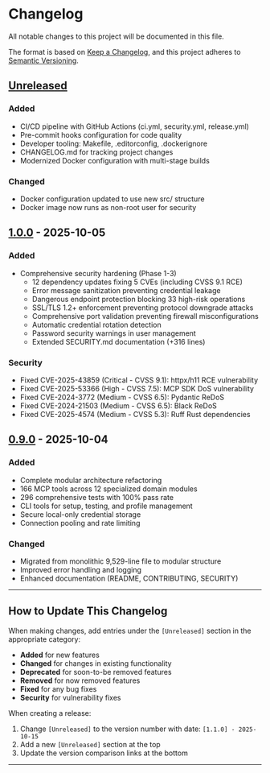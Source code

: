 # Changelog

All notable changes to this project will be documented in this file.

The format is based on [Keep a Changelog](https://keepachangelog.com/en/1.0.0/),
and this project adheres to [Semantic Versioning](https://semver.org/spec/v2.0.0.html).

## [Unreleased]

### Added
- CI/CD pipeline with GitHub Actions (ci.yml, security.yml, release.yml)
- Pre-commit hooks configuration for code quality
- Developer tooling: Makefile, .editorconfig, .dockerignore
- CHANGELOG.md for tracking project changes
- Modernized Docker configuration with multi-stage builds

### Changed
- Docker configuration updated to use new src/ structure
- Docker image now runs as non-root user for security

## [1.0.0] - 2025-10-05

### Added
- Comprehensive security hardening (Phase 1-3)
  - 12 dependency updates fixing 5 CVEs (including CVSS 9.1 RCE)
  - Error message sanitization preventing credential leakage
  - Dangerous endpoint protection blocking 33 high-risk operations
  - SSL/TLS 1.2+ enforcement preventing protocol downgrade attacks
  - Comprehensive port validation preventing firewall misconfigurations
  - Automatic credential rotation detection
  - Password security warnings in user management
  - Extended SECURITY.md documentation (+316 lines)

### Security
- Fixed CVE-2025-43859 (Critical - CVSS 9.1): httpx/h11 RCE vulnerability
- Fixed CVE-2025-53366 (High - CVSS 7.5): MCP SDK DoS vulnerability
- Fixed CVE-2024-3772 (Medium - CVSS 6.5): Pydantic ReDoS
- Fixed CVE-2024-21503 (Medium - CVSS 6.5): Black ReDoS
- Fixed CVE-2025-4574 (Medium - CVSS 5.3): Ruff Rust dependencies

## [0.9.0] - 2025-10-04

### Added
- Complete modular architecture refactoring
- 166 MCP tools across 12 specialized domain modules
- 296 comprehensive tests with 100% pass rate
- CLI tools for setup, testing, and profile management
- Secure local-only credential storage
- Connection pooling and rate limiting

### Changed
- Migrated from monolithic 9,529-line file to modular structure
- Improved error handling and logging
- Enhanced documentation (README, CONTRIBUTING, SECURITY)

---

## How to Update This Changelog

When making changes, add entries under the `[Unreleased]` section in the appropriate category:

- **Added** for new features
- **Changed** for changes in existing functionality
- **Deprecated** for soon-to-be removed features
- **Removed** for now removed features
- **Fixed** for any bug fixes
- **Security** for vulnerability fixes

When creating a release:
1. Change `[Unreleased]` to the version number with date: `[1.1.0] - 2025-10-15`
2. Add a new `[Unreleased]` section at the top
3. Update the version comparison links at the bottom

---

[Unreleased]: https://github.com/floriangrousset/opnsense-mcp-server/compare/v1.0.0...HEAD
[1.0.0]: https://github.com/floriangrousset/opnsense-mcp-server/compare/v0.9.0...v1.0.0
[0.9.0]: https://github.com/floriangrousset/opnsense-mcp-server/releases/tag/v0.9.0
